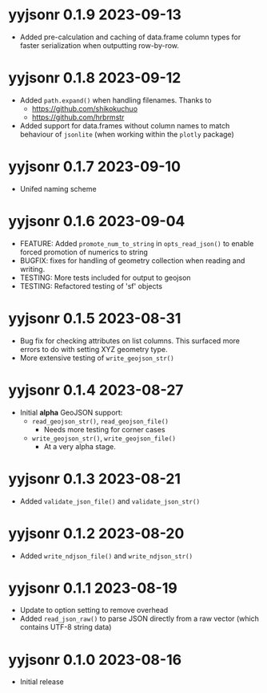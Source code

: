 

# yyjsonr 0.1.9 2023-09-13

* Added pre-calculation and caching of data.frame column types for faster
  serialization when outputting row-by-row.

# yyjsonr 0.1.8 2023-09-12

* Added `path.expand()` when handling filenames. Thanks to
    * https://github.com/shikokuchuo
    * https://github.com/hrbrmstr
* Added support for data.frames without column names to match 
  behaviour of `jsonlite` (when working within the `plotly` package)

# yyjsonr 0.1.7 2023-09-10

* Unifed naming scheme

# yyjsonr 0.1.6 2023-09-04

* FEATURE: Added `promote_num_to_string` in `opts_read_json()` to enable 
  forced promotion of numerics to string
* BUGFIX: fixes for handling of geometry collection when reading and writing.
* TESTING: More tests included for output to geojson
* TESTING: Refactored testing of 'sf' objects

# yyjsonr 0.1.5  2023-08-31

* Bug fix for checking attributes on list columns.  This surfaced more
  errors to do with setting XYZ geometry type.
* More extensive testing of `write_geojson_str()`

# yyjsonr 0.1.4  2023-08-27

* Initial **alpha** GeoJSON support:
    * `read_geojson_str()`, `read_geojson_file()`
        * Needs more testing for corner cases
    * `write_geojson_str()`, `write_geojson_file()`
        * At a very alpha stage.

# yyjsonr 0.1.3  2023-08-21

* Added `validate_json_file()` and `validate_json_str()`

# yyjsonr 0.1.2  2023-08-20

* Added `write_ndjson_file()` and `write_ndjson_str()`

# yyjsonr 0.1.1  2023-08-19

* Update to option setting to remove overhead
* Added `read_json_raw()` to parse JSON directly from a raw vector (which
  contains UTF-8 string data)

# yyjsonr 0.1.0  2023-08-16

* Initial release

